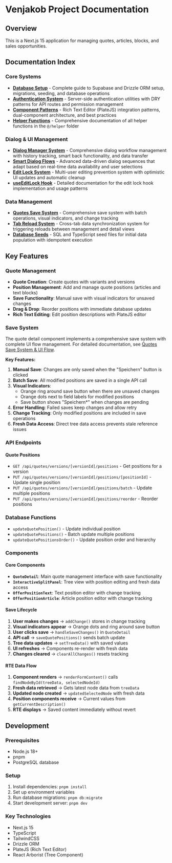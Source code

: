 # Venjakob Project Documentation

## Overview
This is a Next.js 15 application for managing quotes, articles, blocks, and sales opportunities.

## Documentation Index

### Core Systems
- **[Database Setup](db.md)** - Complete guide to Supabase and Drizzle ORM setup, migrations, seeding, and database operations
- **[Authentication System](auth.md)** - Server-side authentication utilities with DRY patterns for API routes and permission management
- **[Component Patterns](component-patterns.md)** - Rich Text Editor (PlateJS) integration patterns, dual-component architecture, and best practices
- **[Helper Functions](helper-functions.md)** - Comprehensive documentation of all helper functions in the `@/helper` folder

### Dialog & UI Management
- **[Dialog Manager System](dialog-manager-docs.md)** - Comprehensive dialog workflow management with history tracking, smart back functionality, and data transfer
- **[Smart Dialog Flows](smart-dialog-flows.md)** - Advanced data-driven dialog sequences that adapt based on real-time data availability and user selections
- **[Edit Lock System](edit-lock-system.md)** - Multi-user editing prevention system with optimistic UI updates and automatic cleanup
- **[useEditLock Hook](use-edit-lock.md)** - Detailed documentation for the edit lock hook implementation and usage patterns

### Data Management
- **[Quotes Save System](quotes-save-system-ui-flow.md)** - Comprehensive save system with batch operations, visual indicators, and change tracking
- **[Tab Reload System](reload-system-documentation.md)** - Cross-tab data synchronization system for triggering reloads between management and detail views
- **[Database Seeds](seeds.md)** - SQL and TypeScript seed files for initial data population with idempotent execution

## Key Features

### Quote Management
- **Quote Creation**: Create quotes with variants and versions
- **Position Management**: Add and manage quote positions (articles and text blocks)
- **Save Functionality**: Manual save with visual indicators for unsaved changes
- **Drag & Drop**: Reorder positions with immediate database updates
- **Rich Text Editing**: Edit position descriptions with PlateJS editor

### Save System
The quote detail component implements a comprehensive save system with complete UI flow management. For detailed documentation, see [Quotes Save System & UI Flow](quotes-save-system-ui-flow.md).

**Key Features:**
1. **Manual Save**: Changes are only saved when the "Speichern" button is clicked
2. **Batch Save**: All modified positions are saved in a single API call
3. **Visual Indicators**: 
   - Orange ring around save button when there are unsaved changes
   - Orange dots next to field labels for modified positions
   - Save button shows "Speichern*" when changes are pending
4. **Error Handling**: Failed saves keep changes and allow retry
5. **Change Tracking**: Only modified positions are included in save operations
6. **Fresh Data Access**: Direct tree data access prevents stale reference issues

### API Endpoints

#### Quote Positions
- `GET /api/quotes/versions/[versionId]/positions` - Get positions for a version
- `PUT /api/quotes/versions/[versionId]/positions/[positionId]` - Update single position
- `PUT /api/quotes/versions/[versionId]/positions/batch` - Update multiple positions
- `PUT /api/quotes/versions/[versionId]/positions/reorder` - Reorder positions

### Database Functions
- `updateQuotePosition()` - Update individual position
- `updateQuotePositions()` - Batch update multiple positions
- `updateQuotePositionsOrder()` - Update position order and hierarchy

### Components

#### Core Components
- **`QuoteDetail`**: Main quote management interface with save functionality
- **`InteractiveSplitPanel`**: Tree view with position editing and fresh data access
- **`OfferPositionText`**: Text position editor with change tracking
- **`OfferPositionArticle`**: Article position editor with change tracking

#### Save Lifecycle
1. **User makes changes** → `addChange()` stores in change tracking
2. **Visual indicators appear** → Orange dots and ring around save button
3. **User clicks save** → `handleSaveChanges()` in `QuoteDetail`
4. **API call** → `saveQuotePositions()` sends batch update
5. **Tree data updates** → `setTreeData()` with saved values
6. **UI refreshes** → Components re-render with fresh data
7. **Changes cleared** → `clearAllChanges()` resets tracking

#### RTE Data Flow
1. **Component renders** → `renderFormContent()` calls `findNodeById(treeData, selectedNodeId)`
2. **Fresh data retrieved** → Gets latest node data from `treeData`
3. **Updated node created** → `updatedSelectedNode` with fresh data
4. **Position components receive** → Current values from `getCurrentDescription()`
5. **RTE displays** → Saved content immediately without revert

## Development

### Prerequisites
- Node.js 18+
- pnpm
- PostgreSQL database

### Setup
1. Install dependencies: `pnpm install`
2. Set up environment variables
3. Run database migrations: `pnpm db:migrate`
4. Start development server: `pnpm dev`

### Key Technologies
- Next.js 15
- TypeScript
- TailwindCSS
- Drizzle ORM
- PlateJS (Rich Text Editor)
- React Arborist (Tree Component) 